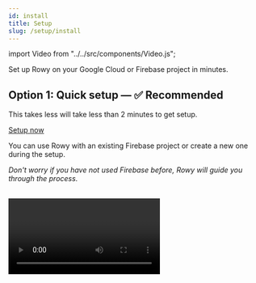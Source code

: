 ```yaml
---
id: install
title: Setup
slug: /setup/install
---
```


import Video from "../../src/components/Video.js";

Set up Rowy on your Google Cloud or Firebase project in minutes.

## Option 1: Quick setup — ✅ Recommended

This takes less will take less than 2 minutes to get setup. 

<p>
<a href="https://rowy.app/" class="button button--lg">Setup now</a>
</p>

You can use Rowy with an existing Firebase project or create a new one during the setup.

<i>Don't worry if you have not used Firebase before, Rowy will guide you through the process. </i>  <br/><br/>

<Video controls url="https://www.youtube.com/watch?v=7Vc-ZJDNYbM" />

## Option 2: Manual install

This option is only recommended if you want to develop and contribute to the project. 

:::warning Important note

- This setup is for developers wanting to contribute to Rowy open source project
- You have familiarity with Firebase and GCP console
- This option will not get automatic updates with latest feature. To get automatic updates, use [Option 1](/setup/install#option-1-quick-setup---recommended)
- There are also some [known issues](/setup/install#common-issues-with-option-2---manual-install) with manual install and we are not able to provide support for this option

If you want a nocode / lowcode like setup experience use Option 1 above. Also, to get Rowy Pro features and latest updates use 

- Before starting, make sure you have a Google Cloud or Firebase project with
**Firestore** and **Firebase Authentication** enabled.

Don’t have a project? [Learn how to create one&nbsp;→](./firebase-project.md)

:::

:::note Required software

- [Git](https://git-scm.com/downloads)
- [Node](https://nodejs.org/en/download/) 16+ (it’s easiest to install using
  [nvm](https://github.com/nvm-sh/nvm#intro))
- [Yarn](https://classic.yarnpkg.com/en/docs/install/) 1
- [Firebase CLI](https://firebase.google.com/docs/cli) 8+

:::

1. Make sure you’re logged in to your Firebase account in the Firebase CLI:

   ```bash
   firebase login
   ```

2. Clone the Rowy repo and open the created directory.

   ```bash
   git clone https://github.com/rowyio/rowy.git
   cd rowy
   ```

3. Set environment variables.

   - Create a `.env` file.
   - Get the **Project ID** and **Web API key** in the
     [Firebase Console&nbsp;&UpperRightArrow;](https://console.firebase.google.com/project/_/settings/general)  
     Can’t see it?
     [Enable Firebase Authentication&nbsp;&UpperRightArrow;](https://console.firebase.google.com/project/_/authentication)
     first.
   - Paste them in the `.env` file:
     ```bash
     REACT_APP_FIREBASE_PROJECT_ID =
     REACT_APP_FIREBASE_PROJECT_WEB_API_KEY =
     ```

4. Install frontend dependencies using Yarn.

   ```bash
   yarn
   ```

5. Run the app locally.

   ```bash
   yarn start
   ```

6. Sign in with your Google account. You’ll see an Access denied screen.

7. Set the `ADMIN` role for your account using
   [these instructions&nbsp;&RightArrow;](/how-to/roles?set-user-roles-tabs=admin-sdk#set-user-roles)

8. Sign out and sign in again to access your Rowy project.

9. Some backend features require Rowy Run to be installed on your project. You’ll
need to install [Rowy Run](/rowy-run) manually. 

10. You will not get updates to Rowy automatically, and would require [manual update](/rowy-ru). To get automatic updates to the Rowy App, use the [Option 1](/setup/install#option-1-quick-setup---recommended).

### Common Issues with Option 2 - manual install

1. **ERROR MESSAGE:** `rowy@3.0.0: The engine "node" is incompatible with this module. Expected version ">=16". Got "14.19.0`.

   **FIX:** 
   - Update your node version to 16 or higher by downloading the latest LTS version from https://nodejs.org/en/download/.


2. **ERROR MESSAGE:** `auth/invalid-api-key: Firebase: Error (auth/invalid-api-key).`

   **FIX:** 
   - Login to the firebase account using the **Firebase CLI**. Install Firebase CLI globally using `npm install -g firebase-tools`.
   - **Setting up environment variables** as described in the 3rd step of the manual installation process.
